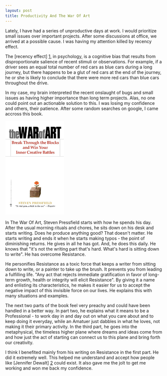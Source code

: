 ```yaml
---
layout: post
title: Productivity And The War Of Art
---
```


Lately, I have had a series of unproductive days at work. I would prioritize small issues over important projects. After some discussions at office, we arrived at a possible cause. I was having my attention killed by recency effect. 

The [recency effect] [1], in psychology, is a cognitive bias that results from disproportionate salience of recent stimuli or observations. For example, if a driver sees an equal total number of red cars as blue cars during a long journey, but there happens to be a glut of red cars at the end of the journey, he or she is likely to conclude that there were more red cars than blue cars throughout the drive.

In my case, my brain interpreted the recent onslaught of bugs and small issues as having higher importance than long term projects. Alas, no one could point out an actionable solution to this. I was losing my confidence and others, their patience. After some random searches on google, I came accross this book.

<p><img src="/assets/images/the-war-of-art-cover.jpg" style="max-height: 300px;" class="img-responsive"
	title="The War of Art" alt="The War of Art - Cover"/></p>

In The War Of Art, Steven Pressfield starts with how he spends his day. After the usual morning rituals and chores, he sits down on his desk and starts writing. Does he produce anything good? That doesn't matter. He starts writing and ends it when he starts making typos - the point of diminishing returns. He gives in all he has got. And, he does this daily. He knows that "it's not the writing part that's hard. What's hard is sitting down to write". He has overcome Resistance.

He personifies Resistance as a toxic force that keeps a writer from sitting down to write, or a painter to take up the brush. It prevents you from leading a fulfilling life. "Any act that rejects immediate gratification in favor of long-term growth, health or integrity will elicit Resistance". By giving it a name and enlisting its characteristics, he makes it easier for us to accept the negative impact of this invisible force on our lives. He explains this with many situations and examples.

The next two parts of the book feel very preachy and could have been handled in a better way. In part two, he explains what it means to be a Professional - to work day in and day out on what you care about and to keep doing it everyday, while an Amatuer just dabbles in what he loves, not making it their primary activity. In the third part, he goes into the metaphysical, the timeless higher plane where dreams and ideas come from and how just the act of starting can connect us to this plane and bring forth our creativity.

I think I benefited mainly from his writing on Resistance in the first part. He did it extremely well. This helped me understand and accept how people like [Jennifer Dewalt] [2] could exist. It also gave me the jolt to get me working and won me back my confidence.

[1]: http://psychology.wikia.com/wiki/Recency_effect "Recency Effect"
[2]: http://blog.jenniferdewalt.com/ "Jennifer Dewalt"
